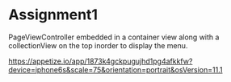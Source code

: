 # Assignment1
PageViewController embedded in a container view along with a collectionView on the top inorder to display the menu.

https://appetize.io/app/1873k4gckpugujhd1pg4afkkfw?device=iphone6s&scale=75&orientation=portrait&osVersion=11.1
